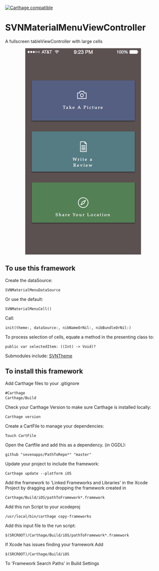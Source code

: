[![Carthage compatible](https://img.shields.io/badge/Carthage-compatible-4BC51D.svg?style=flat)](https://github.com/Carthage/Carthage)

# SVNMaterialMenuViewController
A fullscreen tableViewController with large cells

<p align="center">
  <img src="/images/Earn Menu Copy.png" alt="SVNMaterialButton"/>
</p>

## To use this framework
Create the dataSource:

    SVNMaterialMenuDataSource

Or use the default:

    SVNMaterialMenuCell()

Call:

    init(theme:, dataSource:, nibNameOrNil:, nibBundleOrNil:)

To process selection of cells, equate a method in the presenting class to:

    public var selectedItem: ((Int) -> Void)?

Submodules include:
[SVNTheme](https://github.com/sevenapps/SVNTheme)


## To install this framework

Add Carthage files to your .gitignore

    #Carthage
    Carthage/Build

Check your Carthage Version to make sure Carthage is installed locally:

    Carthage version

Create a CartFile to manage your dependencies:

    Touch CartFile

Open the Cartfile and add this as a dependency. (in OGDL):

    github "sevenapps/PathToRepo*" "master"

Update your project to include the framework:

    Carthage update --platform iOS

Add the framework to 'Linked Frameworks and Libraries' in the Xcode Project by dragging and dropping the framework created in

    Carthage/Build/iOS/pathToFramework*.framework

Add this run Script to your xcodeproj

    /usr/local/bin/carthage copy-frameworks

Add this input file to the run script:

    $(SRCROOT)/Carthage/Build/iOS/pathToFramework*.framework

If Xcode has issues finding your framework Add

    $(SRCROOT)/Carthage/Build/iOS

To 'Framework Search Paths' in Build Settings
